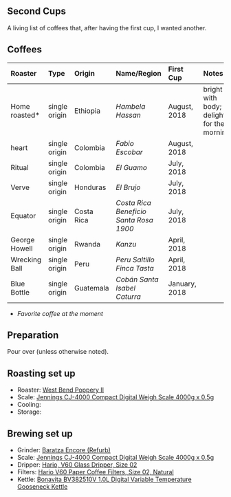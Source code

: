 ## Second Cups

A living list of coffees that, after having the first cup, I wanted another.


## Coffees

**Roaster** | **Type** | **Origin** | **Name/Region** | **First Cup** | **Notes**
|:---- | :---- | :---- | :---- | :---- |:----|  
Home roasted* | single origin | Ethiopia | *Hambela Hassan* | August, 2018 | bright with body; delightful for the morning |
heart | single origin | Colombia | *Fabio Escobar* | August, 2018 |
Ritual | single origin | Colombia | *El Guamo* | July, 2018
Verve | single origin | Honduras | *El Brujo* | July, 2018
Equator | single origin | Costa Rica | *Costa Rica Beneficio Santa Rosa 1900* | July, 2018
George Howell | single origin | Rwanda | *Kanzu* |  April, 2018
Wrecking Ball | single origin | Peru | *Peru Saltillo Finca Tasta* |  April, 2018
Blue Bottle | single origin | Guatemala | *Cobán Santa Isabel Caturra* |  January, 2018

* *Favorite coffee at the moment*

## Preparation

Pour over (unless otherwise noted).


## Roasting set up

+  Roaster: [West Bend Poppery II](https://www.ebay.com/bhp/west-bend-poppery-ii)
+  Scale: [Jennings CJ-4000 Compact Digital Weigh Scale 4000g x 0.5g](https://www.amazon.com/Jennings-CJ-4000-Compact-Digital-Adapter/dp/B004C3CAB8)
+  Cooling:
+  Storage:


## Brewing set up

+  Grinder: [Baratza Encore (Refurb)](https://www.google.com/search?q=baratza+encore+refurb&rlz=1C5CHFA_enUS704US704&oq=baratza+encore+refurb&aqs=chrome..69i57.4017j0j4&sourceid=chrome&ie=UTF-8)
+  Scale: [Jennings CJ-4000 Compact Digital Weigh Scale 4000g x 0.5g](https://www.amazon.com/Jennings-CJ-4000-Compact-Digital-Adapter/dp/B004C3CAB8)
+  Dripper: [Hario, V60 Glass Dripper, Size 02](https://www.amazon.com/Hario-Glass-Coffee-Dripper-Black/dp/B002VUSWGQ)
+  Filters: [Hario V60 Paper Coffee Filters, Size 02, Natural](https://www.amazon.com/Hario-Paper-Coffee-Filters-Natural/dp/B001O0R46I/ref=sr_1_1?s=home-garden&ie=UTF8&qid=1532415935&sr=1-1&keywords=Hario+V60+Paper+Coffee+Filters%2C+Size+02%2C+Natural)
+  Kettle: [Bonavita BV382510V 1.0L Digital Variable Temperature Gooseneck Kettle](https://www.amazon.com/Bonavita-BV382510V-Variable-Temperature-Gooseneck/dp/B005YR0F40/ref=sr_1_3?s=home-garden&ie=UTF8&qid=1532416002&sr=1-3&keywords=electric+kettle+bonavita)

